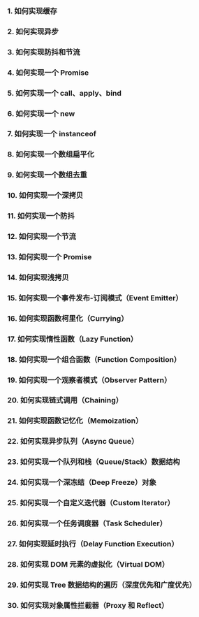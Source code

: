 ### 1. 如何实现缓存

### 2. 如何实现异步

### 3. 如何实现防抖和节流

### 4. 如何实现一个 Promise

### 5. 如何实现一个 call、apply、bind

### 6. 如何实现一个 new

### 7. 如何实现一个 instanceof

### 8. 如何实现一个数组扁平化

### 9. 如何实现一个数组去重

### 10. 如何实现一个深拷贝

### 11. 如何实现一个防抖

### 12. 如何实现一个节流

### 13. 如何实现一个 Promise

### 14. 如何实现浅拷贝

### 15. 如何实现一个事件发布-订阅模式（Event Emitter）

### 16. 如何实现函数柯里化（Currying）

### 17. 如何实现惰性函数（Lazy Function）

### 18. 如何实现一个组合函数（Function Composition）

### 19. 如何实现一个观察者模式（Observer Pattern）

### 20. 如何实现链式调用（Chaining）

### 21. 如何实现函数记忆化（Memoization）

### 22. 如何实现异步队列（Async Queue）

### 23. 如何实现一个队列和栈（Queue/Stack）数据结构

### 24. 如何实现一个深冻结（Deep Freeze）对象

### 25. 如何实现一个自定义迭代器（Custom Iterator）

### 26. 如何实现一个任务调度器（Task Scheduler）

### 27. 如何实现延时执行（Delay Function Execution）

### 28. 如何实现 DOM 元素的虚拟化（Virtual DOM）

### 29. 如何实现 Tree 数据结构的遍历（深度优先和广度优先）

### 30. 如何实现对象属性拦截器（Proxy 和 Reflect）
